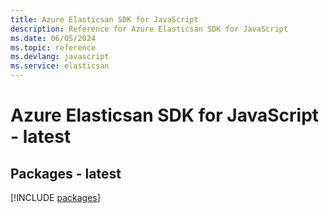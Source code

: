 ```yaml
---
title: Azure Elasticsan SDK for JavaScript
description: Reference for Azure Elasticsan SDK for JavaScript
ms.date: 06/05/2024
ms.topic: reference
ms.devlang: javascript
ms.service: elasticsan
---
```

# Azure Elasticsan SDK for JavaScript - latest
## Packages - latest
[!INCLUDE [packages](elasticsan-index.md)]